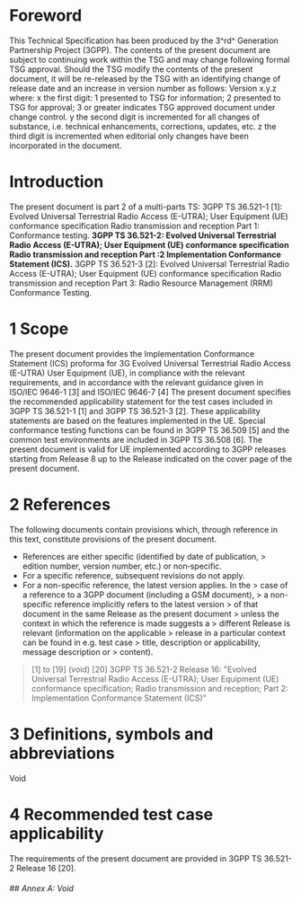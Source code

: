 # Foreword
This Technical Specification has been produced by the 3^rd^ Generation
Partnership Project (3GPP).
The contents of the present document are subject to continuing work within the
TSG and may change following formal TSG approval. Should the TSG modify the
contents of the present document, it will be re-released by the TSG with an
identifying change of release date and an increase in version number as
follows:
Version x.y.z
where:
x the first digit:
1 presented to TSG for information;
2 presented to TSG for approval;
3 or greater indicates TSG approved document under change control.
y the second digit is incremented for all changes of substance, i.e. technical
enhancements, corrections, updates, etc.
z the third digit is incremented when editorial only changes have been
incorporated in the document.
# Introduction
The present document is part 2 of a multi-parts TS:
3GPP TS 36.521-1 [1]: Evolved Universal Terrestrial Radio Access (E-UTRA);
User Equipment (UE) conformance specification Radio transmission and reception
Part 1: Conformance testing.
**3GPP TS 36.521-2: Evolved Universal Terrestrial Radio Access (E-UTRA); User
Equipment (UE) conformance specification Radio transmission and reception Part
:2 Implementation Conformance Statement (ICS).**
3GPP TS 36.521-3 [2]: Evolved Universal Terrestrial Radio Access (E-UTRA);
User Equipment (UE) conformance specification Radio transmission and reception
Part 3: Radio Resource Management (RRM) Conformance Testing.
# 1 Scope
The present document provides the Implementation Conformance Statement (ICS)
proforma for 3G Evolved Universal Terrestrial Radio Access (E-UTRA) User
Equipment (UE), in compliance with the relevant requirements, and in
accordance with the relevant guidance given in ISO/IEC 9646-1 [3] and ISO/IEC
9646-7 [4]
The present document specifies the recommended applicability statement for the
test cases included in 3GPP TS 36.521-1 [1] and 3GPP TS 36.521-3 [2]. These
applicability statements are based on the features implemented in the UE.
Special conformance testing functions can be found in 3GPP TS 36.509 [5] and
the common test environments are included in 3GPP TS 36.508 [6].
The present document is valid for UE implemented according to 3GPP releases
starting from Release 8 up to the Release indicated on the cover page of the
present document.
# 2 References
The following documents contain provisions which, through reference in this
text, constitute provisions of the present document.
  * References are either specific (identified by date of publication, > edition number, version number, etc.) or non‑specific.
  * For a specific reference, subsequent revisions do not apply.
  * For a non-specific reference, the latest version applies. In the > case of a reference to a 3GPP document (including a GSM document), > a non-specific reference implicitly refers to the latest version > of that document in the same Release as the present document > unless the context in which the reference is made suggests a > different Release is relevant (information on the applicable > release in a particular context can be found in e.g. test case > title, description or applicability, message description or > content).
> [1] to [19] (void)
[20] 3GPP TS 36.521-2 Release 16: \"Evolved Universal Terrestrial Radio Access
(E-UTRA); User Equipment (UE) conformance specification; Radio transmission
and reception; Part 2: Implementation Conformance Statement (ICS)\"
# 3 Definitions, symbols and abbreviations
Void
# 4 Recommended test case applicability
The requirements of the present document are provided in 3GPP TS 36.521-2
Release 16 [20].
###### ## Annex A: Void
#